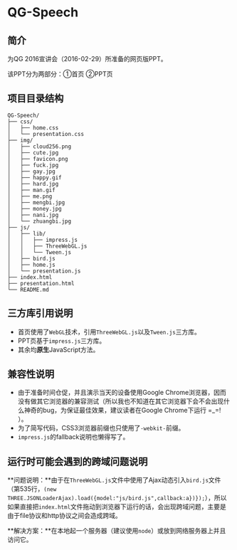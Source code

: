 # QG-Speech

## 简介

为QG 2016宣讲会（2016-02-29）所准备的网页版PPT。

该PPT分为两部分：①首页 ②PPT页

## 项目目录结构

```
QG-Speech/
├── css/
│   ├── home.css
│   └── presentation.css
├── img/
│   ├── cloud256.png
│   ├── cute.jpg
│   ├── favicon.png
│   ├── fuck.jpg
│   ├── gay.jpg
│   ├── happy.gif
│   ├── hard.jpg
│   ├── man.gif
│   ├── me.png
│   ├── mengbi.jpg
│   ├── money.jpg
│   ├── nani.jpg
│   └── zhuangbi.jpg
├── js/
│   ├── lib/
│   │   ├── impress.js
│   │   ├── ThreeWebGL.js
│   │   └── Tween.js
│   ├── bird.js
│   ├── home.js
│   └── presentation.js
├── index.html
├── presentation.html
└── README.md
```

## 三方库引用说明

* 首页使用了`WebGL`技术，引用`ThreeWebGL.js`以及`Tween.js`三方库。
* PPT页基于`impress.js`三方库。
* 其余均**原生**JavaScript方法。

## 兼容性说明

* 由于准备时间仓促，并且演示当天的设备使用Google Chrome浏览器，因而没有做其它浏览器的兼容测试（所以我也不知道在其它浏览器下会不会出现什么神奇的bug，为保证最佳效果，建议读者在Google Chrome下运行 =_=! ）。
* 为了简写代码，CSS3浏览器前缀也只使用了`-webkit-`前缀。
* `impress.js`的fallback说明也懒得写了。

## 运行时可能会遇到的跨域问题说明

**问题说明：**由于在`ThreeWebGL.js`文件中使用了Ajax动态引入`bird.js`文件（第535行，`(new THREE.JSONLoaderAjax).load({model:"js/bird.js",callback:a})});`），所以如果直接把`index.html`文件拖动到浏览器下运行的话，会出现跨域问题，主要是由于file协议和http协议之间会造成跨域。

**解决方案：**在本地起一个服务器（建议使用`node`）或放到网络服务器上并且访问它。